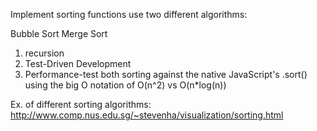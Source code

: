 Implement sorting functions use two different algorithms:

Bubble Sort
Merge Sort

1. recursion
2. Test-Driven Development
3. Performance-test both sorting against the native JavaScript's .sort() using the big O notation of O(n^2) vs O(n*log(n))

Ex. of different sorting algorithms:
http://www.comp.nus.edu.sg/~stevenha/visualization/sorting.html
